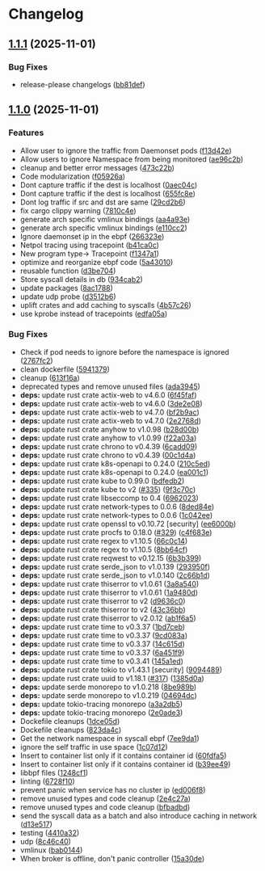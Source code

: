 # Changelog

## [1.1.1](https://github.com/kguardian-dev/kguardian/compare/controller/v1.1.0...controller/v1.1.1) (2025-11-01)


### Bug Fixes

* release-please changelogs ([bb81def](https://github.com/kguardian-dev/kguardian/commit/bb81defdfdde39a0f6f00761dfb2fbd4bf6cc79f))

## [1.1.0](https://github.com/kguardian-dev/kguardian/compare/controller/v1.0.0...controller/v1.1.0) (2025-11-01)


### Features

* Allow user to ignore the traffic from Daemonset pods ([f13d42e](https://github.com/kguardian-dev/kguardian/commit/f13d42ea769bf919aeba3b49474347f376e11c03))
* Allow users to ignore Namespace from being monitored ([ae96c2b](https://github.com/kguardian-dev/kguardian/commit/ae96c2b9943b01760779ed2a11536bdea29ded6d))
* cleanup and better error messages ([473c22b](https://github.com/kguardian-dev/kguardian/commit/473c22bfb891aaed1556f27a4aafb0817c9705ae))
* Code modularization ([f05926a](https://github.com/kguardian-dev/kguardian/commit/f05926a70a5c92b5a1aeece1efa99c250f867cac))
* Dont capture traffic if the dest is localhost ([0aec04c](https://github.com/kguardian-dev/kguardian/commit/0aec04c81c466fb140094d7147908829976e7b29))
* Dont capture traffic if the dest is localhost ([655fc8e](https://github.com/kguardian-dev/kguardian/commit/655fc8ee9fa56d26b4205584ff1b85513d3be2ef))
* Dont log traffic if src and dst are same ([29cd2b6](https://github.com/kguardian-dev/kguardian/commit/29cd2b652f467a889e50de505ed999fcbbf789e5))
* fix cargo clippy warning ([7810c4e](https://github.com/kguardian-dev/kguardian/commit/7810c4ee57ad19437ab84aebfb78b97e8544e86b))
* generate arch specific vmlinux bindings ([aa4a93e](https://github.com/kguardian-dev/kguardian/commit/aa4a93efb70c528c4d9d367f8f2efb71bdaa4058))
* generate arch specific vmlinux bindings ([e110cc2](https://github.com/kguardian-dev/kguardian/commit/e110cc273e5dc31e24475c0b41e988bcb316e401))
* Ignore daemonset ip in the ebpf ([266323e](https://github.com/kguardian-dev/kguardian/commit/266323eb3c37bc1f7fafd08b7c89f102428660a4))
* Netpol tracing using tracepoint ([b41ca0c](https://github.com/kguardian-dev/kguardian/commit/b41ca0c29d3e39f0b741a0edd628dcf0267a4abb))
* New program type-&gt; Tracepoint ([f1347a1](https://github.com/kguardian-dev/kguardian/commit/f1347a1a739b46a926fadda2983fef719174ebcf))
* optimize and reorganize ebpf code ([5a43010](https://github.com/kguardian-dev/kguardian/commit/5a430109626fc5ac04ef2d3652954a3e946c386c))
* reusable function ([d3be704](https://github.com/kguardian-dev/kguardian/commit/d3be704e2fd34cb92baae05f9605e948f7a46c32))
* Store syscall details in db ([934cab2](https://github.com/kguardian-dev/kguardian/commit/934cab22c591a4f443da5a33a720f8cce60cc15a))
* update packages ([8ac1788](https://github.com/kguardian-dev/kguardian/commit/8ac17889634e3fdfd73253de47a80c87a3d7c012))
* update udp probe ([d3512b6](https://github.com/kguardian-dev/kguardian/commit/d3512b62458556b4a99fa47d77a6780a4042a948))
* uplift crates and add caching to syscalls ([4b57c26](https://github.com/kguardian-dev/kguardian/commit/4b57c261df4b6ffa26841ad55693f0fa166c0e9c))
* use kprobe instead of tracepoints ([edfa05a](https://github.com/kguardian-dev/kguardian/commit/edfa05aff71e013dbe165aefeffa9198e11ab7cb))


### Bug Fixes

* Check if pod needs to ignore before the namespace is ignored ([2767fc2](https://github.com/kguardian-dev/kguardian/commit/2767fc24c565294e442839c9ea4bf54a68f3a789))
* clean dockerfile ([5941379](https://github.com/kguardian-dev/kguardian/commit/59413793f9cd48a5eb54540e6fc06bc2acbf7a4a))
* cleanup ([613f16a](https://github.com/kguardian-dev/kguardian/commit/613f16a89c24b4d3ff5e4d299da0ef61cd6260ae))
* deprecated types and remove unused files ([ada3945](https://github.com/kguardian-dev/kguardian/commit/ada394577c8d0539ad21f58f6289c5b36499b641))
* **deps:** update rust crate actix-web to v4.6.0 ([6f45faf](https://github.com/kguardian-dev/kguardian/commit/6f45fafff5089b866318a2f0d578bebf8d74fd66))
* **deps:** update rust crate actix-web to v4.6.0 ([3de2e08](https://github.com/kguardian-dev/kguardian/commit/3de2e08b2975b3cd10e07bcd69d7f2606866f6c7))
* **deps:** update rust crate actix-web to v4.7.0 ([bf2b9ac](https://github.com/kguardian-dev/kguardian/commit/bf2b9ac8f2c8cf332641abae3583ca1ff954603b))
* **deps:** update rust crate actix-web to v4.7.0 ([2e2768d](https://github.com/kguardian-dev/kguardian/commit/2e2768d54a7b3dc0e20eb49e25591ec0cde6edd0))
* **deps:** update rust crate anyhow to v1.0.98 ([b28d00b](https://github.com/kguardian-dev/kguardian/commit/b28d00bb30d3a128f26ab7587c5981a73cffc745))
* **deps:** update rust crate anyhow to v1.0.99 ([f22a03a](https://github.com/kguardian-dev/kguardian/commit/f22a03a124c43ce43b06b4e7e77e8a9b9363979c))
* **deps:** update rust crate chrono to v0.4.39 ([6cadd09](https://github.com/kguardian-dev/kguardian/commit/6cadd0922b08e1eab86a7804e684d4179fc3f6a2))
* **deps:** update rust crate chrono to v0.4.39 ([00c1d4a](https://github.com/kguardian-dev/kguardian/commit/00c1d4a37805a351f3ca03e7d5f0f856b648a8ab))
* **deps:** update rust crate k8s-openapi to 0.24.0 ([210c5ed](https://github.com/kguardian-dev/kguardian/commit/210c5edc1100caf8aa95276b79908b0894ce9cca))
* **deps:** update rust crate k8s-openapi to 0.24.0 ([ea001c1](https://github.com/kguardian-dev/kguardian/commit/ea001c18b36212f62c0a48d369104100e5e4a9c4))
* **deps:** update rust crate kube to 0.99.0 ([bdfedb2](https://github.com/kguardian-dev/kguardian/commit/bdfedb2c17a570a629b5d33b0d4062c2d0f7c7ca))
* **deps:** update rust crate kube to v2 ([#335](https://github.com/kguardian-dev/kguardian/issues/335)) ([9f3c70c](https://github.com/kguardian-dev/kguardian/commit/9f3c70ca09f366317eb0d88ba022e62fb2dbbd06))
* **deps:** update rust crate libseccomp to 0.4 ([6962023](https://github.com/kguardian-dev/kguardian/commit/6962023d93273bf6b6a0b4b118b8fd3805580eb1))
* **deps:** update rust crate network-types to 0.0.6 ([8ded84e](https://github.com/kguardian-dev/kguardian/commit/8ded84ed28078817c497ceb538b0209cfb64234e))
* **deps:** update rust crate network-types to 0.0.6 ([1c042ee](https://github.com/kguardian-dev/kguardian/commit/1c042ee3a0ba22749eb21f0e9fb9940206819936))
* **deps:** update rust crate openssl to v0.10.72 [security] ([ee6000b](https://github.com/kguardian-dev/kguardian/commit/ee6000bdd3a14fdc42294f4e4d6ede587050bd21))
* **deps:** update rust crate procfs to 0.18.0 ([#329](https://github.com/kguardian-dev/kguardian/issues/329)) ([c4f683e](https://github.com/kguardian-dev/kguardian/commit/c4f683e979e1dfee0678b7b135fd4c27d89e1ddb))
* **deps:** update rust crate regex to v1.10.5 ([66c0c14](https://github.com/kguardian-dev/kguardian/commit/66c0c14ddca649222829f1c3e05e39d0ee68c6fa))
* **deps:** update rust crate regex to v1.10.5 ([8bb64cf](https://github.com/kguardian-dev/kguardian/commit/8bb64cf4e37994f6c48b159db5bdeb9de8b0e9f0))
* **deps:** update rust crate reqwest to v0.12.15 ([6b3b399](https://github.com/kguardian-dev/kguardian/commit/6b3b39915b57ae47d5c85115ce7645605e6052fb))
* **deps:** update rust crate serde_json to v1.0.139 ([293950f](https://github.com/kguardian-dev/kguardian/commit/293950fbaf4a98d5b939a966d745fbc5582c1ca5))
* **deps:** update rust crate serde_json to v1.0.140 ([2c66b1d](https://github.com/kguardian-dev/kguardian/commit/2c66b1d4ff94d41585cd2c93cc688c7999c5cd22))
* **deps:** update rust crate thiserror to v1.0.61 ([3a8a540](https://github.com/kguardian-dev/kguardian/commit/3a8a54098a3ce3de15705f854734d4f4b7e86685))
* **deps:** update rust crate thiserror to v1.0.61 ([1a9480d](https://github.com/kguardian-dev/kguardian/commit/1a9480d55eb33792ea22f2fb83ba636e8d04bc6b))
* **deps:** update rust crate thiserror to v2 ([d9636c0](https://github.com/kguardian-dev/kguardian/commit/d9636c09b59d94df7a62e0c7560b3c0fd2e78d8a))
* **deps:** update rust crate thiserror to v2 ([43c36bb](https://github.com/kguardian-dev/kguardian/commit/43c36bb1efdb448d4b94ad8d2e9b159e53b93bda))
* **deps:** update rust crate thiserror to v2.0.12 ([ab1f6a5](https://github.com/kguardian-dev/kguardian/commit/ab1f6a5599e58d8fe745d7c966fe9c2f99d6c52f))
* **deps:** update rust crate time to v0.3.37 ([1bd7ceb](https://github.com/kguardian-dev/kguardian/commit/1bd7cebd3323dc0308f18f664b50981505ba8237))
* **deps:** update rust crate time to v0.3.37 ([9cd083a](https://github.com/kguardian-dev/kguardian/commit/9cd083afe38326e92ce35f23f698e2b6ff7a5ac8))
* **deps:** update rust crate time to v0.3.37 ([14c615d](https://github.com/kguardian-dev/kguardian/commit/14c615ddf815b262adf5c697e8dbdf67e937de59))
* **deps:** update rust crate time to v0.3.37 ([6a451f9](https://github.com/kguardian-dev/kguardian/commit/6a451f9291d7a3cf2c01e7d9ef51ded26794745f))
* **deps:** update rust crate time to v0.3.41 ([145a1ed](https://github.com/kguardian-dev/kguardian/commit/145a1ed1cf582215f6bac8884093ddae94128c28))
* **deps:** update rust crate tokio to v1.43.1 [security] ([9094489](https://github.com/kguardian-dev/kguardian/commit/90944891348bba71ce8b5a076617d79313687301))
* **deps:** update rust crate uuid to v1.18.1 ([#317](https://github.com/kguardian-dev/kguardian/issues/317)) ([1385d0a](https://github.com/kguardian-dev/kguardian/commit/1385d0a9a139c3def236181ae5b94fcc7c6cddcc))
* **deps:** update serde monorepo to v1.0.218 ([8be989b](https://github.com/kguardian-dev/kguardian/commit/8be989b2e33f2253362d8785b183d8f0dbff94e1))
* **deps:** update serde monorepo to v1.0.219 ([04694dc](https://github.com/kguardian-dev/kguardian/commit/04694dcbce8c9d6c539db5a9f24167a5ae7254bf))
* **deps:** update tokio-tracing monorepo ([a3a2db5](https://github.com/kguardian-dev/kguardian/commit/a3a2db5916163c0bfd1185c443b80b47b25a6ba1))
* **deps:** update tokio-tracing monorepo ([2e0ade3](https://github.com/kguardian-dev/kguardian/commit/2e0ade381fee773ef414ae058d382847b263d04c))
* Dockefile cleanups ([1dce05d](https://github.com/kguardian-dev/kguardian/commit/1dce05d032914290b2580c9b341a7c6497b75e86))
* Dockefile cleanups ([823da4c](https://github.com/kguardian-dev/kguardian/commit/823da4ce93a6999e3a7e8a720d5fdbd4f6d28641))
* Get the network namespace in syscall ebpf ([7ee9da1](https://github.com/kguardian-dev/kguardian/commit/7ee9da1532d5b44abbcca7166a3cf76c5a1559f1))
* ignore the self traffic in use space ([1c07d12](https://github.com/kguardian-dev/kguardian/commit/1c07d12538e6b4bac194f2ff55d18de7d91e8425))
* Insert to container list only if it contains container id ([60fdfa5](https://github.com/kguardian-dev/kguardian/commit/60fdfa555dd902d8e7e494093a1c83f35fb6776a))
* Insert to container list only if it contains container id ([b39ee49](https://github.com/kguardian-dev/kguardian/commit/b39ee497d8404d309c43c56cf463cf594c67e85d))
* libbpf files ([1248cf1](https://github.com/kguardian-dev/kguardian/commit/1248cf1572fb71bb4ee4947bae6898c8774d4fa0))
* linting ([6728f10](https://github.com/kguardian-dev/kguardian/commit/6728f1046bfc6361178dde0d796b1f8abc2aa0cc))
* prevent panic when service has no cluster ip ([ed006f8](https://github.com/kguardian-dev/kguardian/commit/ed006f8c3fd2073092a4e77735d93c6babc63d8e))
* remove unused types and code cleanup ([2e4c27a](https://github.com/kguardian-dev/kguardian/commit/2e4c27a7f8329e8129efdb886aa892faaade6283))
* remove unused types and code cleanup ([bfbadbd](https://github.com/kguardian-dev/kguardian/commit/bfbadbd5edc4aa20f84449ed3835e6b4762046cb))
* send the syscall data as a batch and also introduce caching in network ([d13e517](https://github.com/kguardian-dev/kguardian/commit/d13e517d196f30dc42f7825881926cee9f3b29b5))
* testing ([4410a32](https://github.com/kguardian-dev/kguardian/commit/4410a32a0d4b4460242f8eb2be1648835bb175d4))
* udp ([8c46c40](https://github.com/kguardian-dev/kguardian/commit/8c46c40ac17da92f55e9836943931fd983ed0e80))
* vmlinux ([bab0144](https://github.com/kguardian-dev/kguardian/commit/bab014449b8fedcf31fd058457f069456a818e9c))
* When broker is offline, don't panic controller ([15a30de](https://github.com/kguardian-dev/kguardian/commit/15a30de1256f7101311eae9c584f27a73aa7decc))
